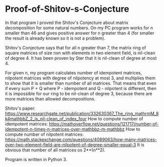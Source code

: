 # Proof-of-Shitov-s-Conjecture
In that program I proved the Shitov's Conjecture about matrix decomposition for some natural numbers. On my PC program works for n smaller than 46 and gives positive answer for n greater than 4 (for smaller the result is already known so it is not a problem).

Shitov's Conjecture says that for all n greater than 7, the matrix ring of square matrices of size nxn with elements in two element field, is nil-clean of degree 4.
It has been proven by Ster that it is nil-clean of degree at most 4.

For given n, my program calculates number of idempotent matrices, nilpotent matrices with degree of nilpotency at most 3, and multiplies them to show that it is smaller than number of all matrices. That means that even if every sum P + Q where P - idempotent and Q - nilpotent is different, then it is impossible for our ring to be nil-clean of degree 3, because there are more matrices than allowed decompositions.

Shitov's paper: https://www.researchgate.net/publication/332630367_The_ring_mathrmM_8k4mathbbZ_2_is_nil-clean_of_index_four
How to compute number of idempotent matrices: https://mathoverflow.net/questions/121717/number-of-idempotent-n-times-n-matrices-over-mathbbz-m-mathbbz
How to compute number of nilpotent matrices: https://math.stackexchange.com/questions/4089063/how-many-matrices-over-two-element-field-are-nilpotent-of-degree-smaller-equal-3
It is obvious that number of all matrices os 2**(n**2).

Program is written in Python 3.
